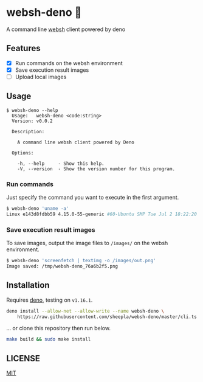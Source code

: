 # websh-deno 🦕

A command line [websh](https://github.com/jiro4989/websh) client powered by deno

## Features

- [x] Run commands on the websh environment
- [x] Save execution result images
- [ ] Upload local images

## Usage

```
$ websh-deno --help
  Usage:   websh-deno <code:string>
  Version: v0.0.2

  Description:

    A command line websh client powered by Deno

  Options:

    -h, --help     - Show this help.
    -V, --version  - Show the version number for this program.
```

### Run commands

Just specify the command you want to execute in the first argument.

```bash
$ websh-deno 'uname -a'
Linux e143d8fdbb59 4.15.0-55-generic #60-Ubuntu SMP Tue Jul 2 18:22:20 UTC 2019 x86_64 x86_64 x86_64 GNU/Linux
```

### Save execution result images

To save images, output the image files to `/images/` on the websh environment.

```bash
$ websh-deno 'screenfetch | textimg -o /images/out.png'
Image saved: /tmp/websh-deno_76a6b2f5.png
```

## Installation

Requires [deno](https://deno.land/deno), testing on `v1.16.1`.

```bash
deno install --allow-net --allow-write --name websh-deno \
    https://raw.githubusercontent.com/sheepla/websh-deno/master/cli.ts
```

... or clone this repository then run below.

```bash
make build && sudo make install
```

## LICENSE

[MIT](./LICENSE)

